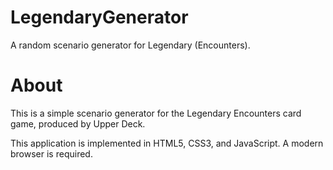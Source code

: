 LegendaryGenerator
==================

A random scenario generator for Legendary (Encounters).

About
==================

This is a simple scenario generator for the Legendary Encounters card game, produced by Upper Deck.

This application is implemented in HTML5, CSS3, and JavaScript. A modern browser is required.
